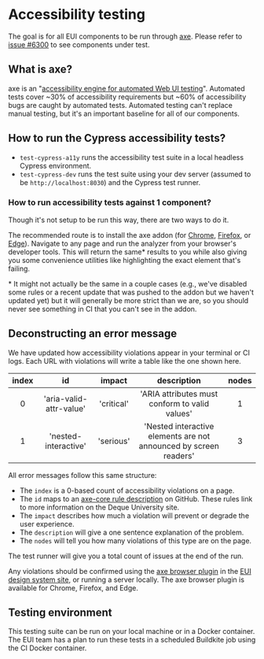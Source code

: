 # Accessibility testing

The goal is for all EUI components to be run through [axe](https://www.deque.com/axe/).
Please refer to [issue #6300](https://github.com/elastic/eui/issues/6300) to see components under test.

## What is axe?

axe is an "[accessibility engine for automated Web UI testing](https://github.com/dequelabs/axe-core)".
Automated tests cover ~30% of accessibility requirements but ~60% of accessibility bugs are caught by automated tests.
Automated testing can't replace manual testing, but it's an important baseline for all of our components.

## How to run the Cypress accessibility tests?

* `test-cypress-a11y` runs the accessibility test suite in a local headless Cypress environment.
* `test-cypress-dev` runs the test suite using your dev server (assumed to be `http://localhost:8030`) and the Cypress test runner.

### How to run accessibility tests against 1 component?

Though it's not setup to be run this way, there are two ways to do it.

The recommended route is to install the axe addon (for [Chrome](https://chrome.google.com/webstore/detail/axe-web-accessibility-tes/lhdoppojpmngadmnindnejefpokejbdd), [Firefox](https://addons.mozilla.org/en-US/firefox/addon/axe-devtools/), or [Edge](https://support.microsoft.com/en-us/microsoft-edge/download-the-new-microsoft-edge-based-on-chromium-0f4a3dd7-55df-60f5-739f-00010dba52cf)).
Navigate to any page and run the analyzer from your browser's developer tools.
This will return the same* results to you while also giving you some convenience utilities like highlighting the exact element that's failing.

\* It might not actually be the same in a couple cases (e.g., we've disabled some rules or a recent update that was pushed to the addon but we haven't updated yet) but it will generally be more strict than we are, so you should never see something in CI that you can't see in the addon.

## Deconstructing an error message

We have updated how accessibility violations appear in your terminal or CI logs. Each URL with violations will write a table like the one shown here.

| index | id | impact | description | nodes |
| :---: | :---: | :---: | :---: | :---: |
| 0 | 'aria-valid-attr-value' | 'critical' | 'ARIA attributes must conform to valid values' | 1 | 
| 1 | 'nested-interactive' | 'serious' | 'Nested interactive elements are not announced by screen readers' | 3 |

All error messages follow this same structure:
* The `index` is a 0-based count of accessibility violations on a page.
* The `id` maps to an [axe-core rule description](https://github.com/dequelabs/axe-core/blob/develop/doc/rule-descriptions.md) on GitHub. These rules link to more information on the Deque University site.
* The `impact` describes how much a violation will prevent or degrade the user experience.
* The `description` will give a one sentence explanation of the problem.
* The `nodes` will tell you how many violations of this type are on the page.

The test runner will give you a total count of issues at the end of the run.

Any violations should be confirmed using the [axe browser plugin](https://deque.com/axe) in the [EUI design system site](https://eui.elastic.co), or running a server locally. The axe browser plugin is available for Chrome, Firefox, and Edge.

## Testing environment

This testing suite can be run on your local machine or in a Docker container. The EUI team has a plan to run these tests in a scheduled Buildkite job using the CI Docker container.
